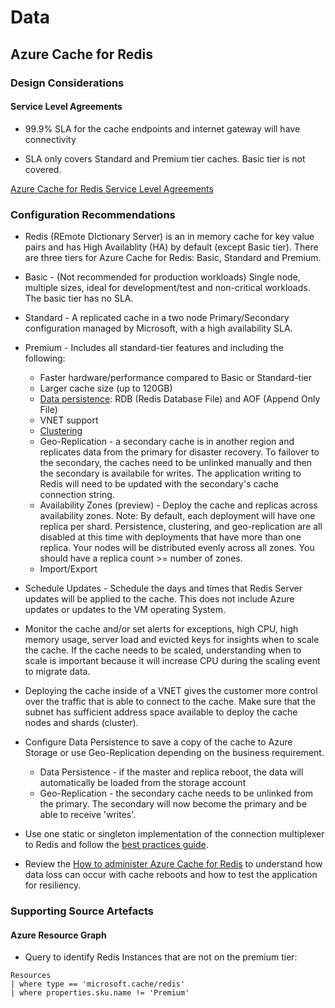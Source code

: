 # Data
## Azure Cache for Redis

### Design Considerations

#### Service Level Agreements

* 99.9% SLA for the cache endpoints and internet gateway will have connectivity

* SLA only covers Standard and Premium tier caches. Basic tier is not covered.

[Azure Cache for Redis Service Level Agreements](https://azure.microsoft.com/en-us/support/legal/sla/cache/v1_0)

### Configuration Recommendations

- Redis (REmote DIctionary Server) is an in memory cache for key value pairs and has High Availablity (HA) by default (except Basic tier). There are three tiers for Azure Cache for Redis: Basic, Standard and Premium.

* Basic - (Not recommended for production workloads) Single node, multiple sizes, ideal for development/test and non-critical workloads. The basic tier has no SLA.
* Standard - A replicated cache in a two node Primary/Secondary configuration managed by Microsoft, with a high availability SLA.
* Premium - Includes all standard-tier features and including the following:
    - Faster hardware/performance compared to Basic or Standard-tier
    - Larger cache size (up to 120GB)
    - [Data persistence](https://redis.io/topics/persistence): RDB (Redis Database File) and AOF (Append Only File)
    - VNET support
    - [Clustering](https://docs.microsoft.com/en-us/azure/azure-cache-for-redis/cache-how-to-premium-clustering)
    - Geo-Replication - a secondary cache is in another region and replicates data from the primary for disaster recovery. To failover to the secondary, the caches need to be unlinked manually and then the secondary is availabile for writes. The application writing to Redis will need to be updated with the secondary's cache connection string.
    - Availability Zones (preview) - Deploy the cache and replicas across availability zones. Note: By default, each deployment will have one replica per shard. Persistence, clustering, and geo-replication are all disabled at this time with deployments that have more than one replica. Your nodes will be distributed evenly across all zones. You should have a replica count >= number of zones.
    - Import/Export

* Schedule Updates - Schedule the days and times that Redis Server updates will be applied to the cache. This does not include Azure updates or updates to the VM operating System. 

* Monitor the cache and/or set alerts for exceptions, high CPU, high memory usage, server load and evicted keys for insights when to scale the cache. If the cache needs to be scaled, understanding when to scale is important because it will increase CPU during the scaling event to migrate data.

* Deploying the cache inside of a VNET gives the customer more control over the traffic that is able to connect to the cache. Make sure that the subnet has sufficient address space available to deploy the cache nodes and shards (cluster).

* Configure Data Persistence to save a copy of the cache to Azure Storage or use Geo-Replication depending on the business requirement.
    - Data Persistence - if the master and replica reboot, the data will automatically be loaded from the storage account
    - Geo-Replication - the secondary cache needs to be unlinked from the primary. The secondary will now become the primary and be able to receive 'writes'.

* Use one static or singleton implementation of the connection multiplexer to Redis and follow the [best practices guide](https://docs.microsoft.com/en-us/azure/azure-cache-for-redis/cache-best-practices).

* Review the [How to administer Azure Cache for Redis](https://docs.microsoft.com/en-us/azure/azure-cache-for-redis/cache-administration#reboot) to understand how data loss can occur with cache reboots and how to test the application for resiliency.

### Supporting Source Artefacts

#### Azure Resource Graph

* Query to identify Redis Instances that are not on the premium tier:

```kql
Resources 
| where type == 'microsoft.cache/redis'
| where properties.sku.name != 'Premium'
```